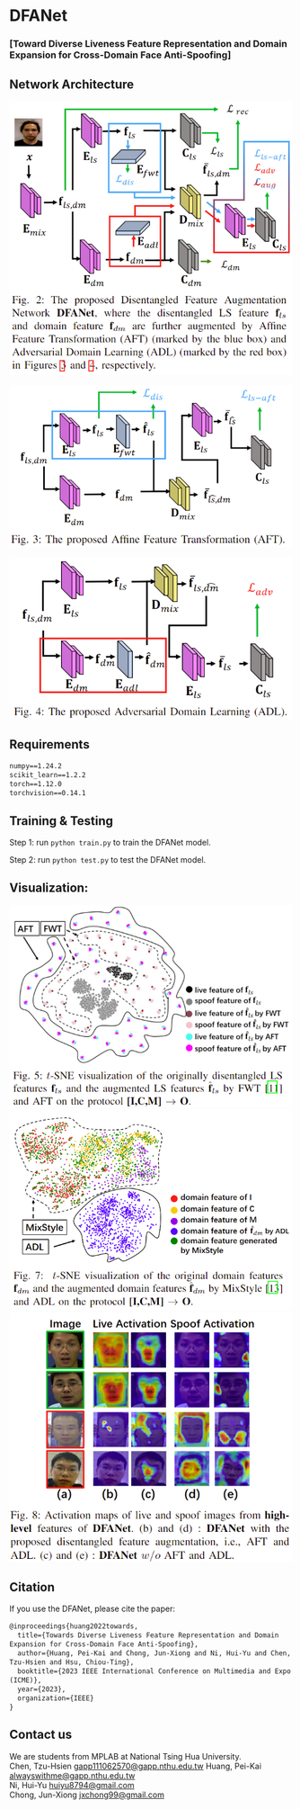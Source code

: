 # DFANet
### [Toward Diverse Liveness Feature Representation and Domain Expansion for Cross-Domain Face Anti-Spoofing]


## Network Architecture
![Screenshot](figure/disentanglement_and_reconstruction.png)

![Screenshot](figure/AFT.png)

![Screenshot](figure/ADL.png)

## Requirements
```
numpy==1.24.2
scikit_learn==1.2.2
torch==1.12.0
torchvision==0.14.1
```

## Training & Testing
Step 1: run `python train.py` to train the DFANet model.

Step 2: run `python test.py` to test the DFANet model.

## Visualization:
![Screenshot](figure/AFT_tsne.png)
![Screenshot](figure/ADL_tsne.png)
![Screenshot](figure/attention_map.png)

## Citation

If you use the DFANet, please cite the paper:

```
@inproceedings{huang2022towards,
  title={Towards Diverse Liveness Feature Representation and Domain Expansion for Cross-Domain Face Anti-Spoofing},
  author={Huang, Pei-Kai and Chong, Jun-Xiong and Ni, Hui-Yu and Chen, Tzu-Hsien and Hsu, Chiou-Ting},
  booktitle={2023 IEEE International Conference on Multimedia and Expo (ICME)}, 
  year={2023},
  organization={IEEE}
}
```

## Contact us
We are students from MPLAB at National Tsing Hua University.  
Chen, Tzu-Hsien <gapp111062570@gapp.nthu.edu.tw> 
Huang, Pei-Kai <alwayswithme@gapp.nthu.edu.tw>  
Ni, Hui-Yu <huiyu8794@gmail.com>  
Chong, Jun-Xiong <jxchong99@gmail.com>
